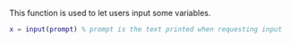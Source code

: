 This function is used to let users input some variables. 
```matlab
x = input(prompt) % prompt is the text printed when requesting input
```